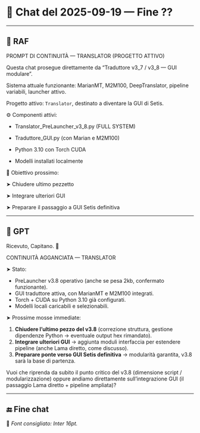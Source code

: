 # 📅 Chat del 2025-09-19 — Fine ??

---

## 👤 **RAF**

PROMPT DI CONTINUITÀ — TRANSLATOR (PROGETTO ATTIVO)

Questa chat prosegue direttamente da “Traduttore v3_7 / v3_8 — GUI modulare”.  
Sistema attuale funzionante: MarianMT, M2M100, DeepTranslator, pipeline variabili, launcher attivo.  
Progetto attivo: `Translator`, destinato a diventare la GUI di Setis.

⚙️ Componenti attivi:
- Translator_PreLauncher_v3_8.py (FULL SYSTEM)
- Traduttore_GUI.py (con Marian e M2M100)
- Python 3.10 con Torch CUDA
- Modelli installati localmente

🎯 Obiettivo prossimo:
➤ Chiudere ultimo pezzetto
➤ Integrare ulteriori GUI
➤ Preparare il passaggio a GUI Setis definitiva

---

## 🤖 **GPT**

Ricevuto, Capitano. 🚩  

CONTINUITÀ AGGANCIATA — TRANSLATOR  

➤ Stato:  
- PreLauncher v3.8 operativo (anche se pesa 2kb, confermato funzionante).  
- GUI traduttore attiva, con MarianMT e M2M100 integrati.  
- Torch + CUDA su Python 3.10 già configurati.  
- Modelli locali caricabili e selezionabili.  

➤ Prossime mosse immediate:  
1. **Chiudere l’ultimo pezzo del v3.8** (correzione struttura, gestione dipendenze Python → eventuale output hex rimandato).  
2. **Integrare ulteriori GUI** → aggiunta moduli interfaccia per estendere pipeline (anche Lama diretto, come discusso).  
3. **Preparare ponte verso GUI Setis definitiva** → modularità garantita, v3.8 sarà la base di partenza.  

Vuoi che riprenda da subito il punto critico del v3.8 (dimensione script / modularizzazione) oppure andiamo direttamente sull’integrazione GUI (il passaggio Lama diretto + pipeline ampliata)?

---

## 🔚 Fine chat

📌 *Font consigliato: Inter 16pt.*
